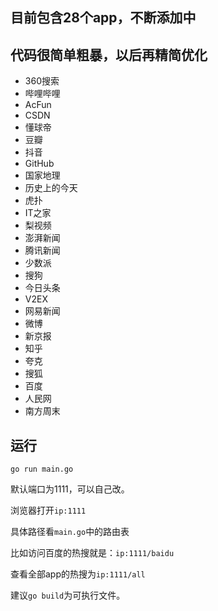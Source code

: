 ## 目前包含28个app，不断添加中
## 代码很简单粗暴，以后再精简优化

+ 360搜索
+ 哔哩哔哩
+ AcFun
+ CSDN
+ 懂球帝
+ 豆瓣
+ 抖音
+ GitHub
+ 国家地理
+ 历史上的今天
+ 虎扑
+ IT之家
+ 梨视频
+ 澎湃新闻
+ 腾讯新闻
+ 少数派
+ 搜狗
+ 今日头条
+ V2EX
+ 网易新闻
+ 微博
+ 新京报
+ 知乎
+ 夸克
+ 搜狐
+ 百度
+ 人民网
+ 南方周末

## 运行

`go run main.go`

默认端口为1111，可以自己改。

浏览器打开`ip:1111`

具体路径看`main.go`中的路由表

比如访问百度的热搜就是：`ip:1111/baidu`

查看全部app的热搜为`ip:1111/all`

建议`go build`为可执行文件。